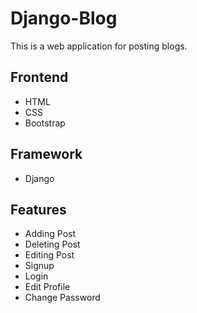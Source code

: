 # Django-Blog

This is a web application for posting blogs. 

## Frontend
- HTML
- CSS
- Bootstrap
## Framework
- Django

## Features 
- Adding Post 
- Deleting Post 
- Editing Post
- Signup
- Login 
- Edit Profile
- Change Password


